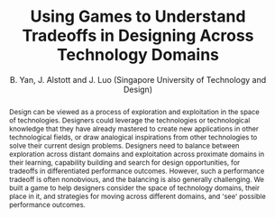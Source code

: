 ---
layout: project
shorttitle:  "Using Games to Understand Tradeoffs in Designing Across Technology Domains"
title:  "Using Games to Understand Tradeoffs in Designing Across Technology Domains"
author: B. Yan, J. Alstott and J. Luo (Singapore University of Technology and Design)
authorlink:
categories: project
publishdate: 2016
image: _images/sutd/image.png
summaryimg: _images/sutd/summaryimg.png
imgcaption: "Top) A player's starting position, with knowledge of 'Organic Chemistry' and access to the
             related domain 'Carbocyclic Compounds'
             Bottom) The same player after several moves, his/her expanded knowledge portfolio and
             access to additional domains in the technology space, and counts of patents and breakthrough
             patents received among the way"
abstract: "Design can be viewed as a process of exploration and exploitation in the space of technologies.
            Designers could leverage the technologies or technological knowledge that they have already
            mastered to create new applications in other technological fields, or draw analogical inspirations
            from other technologies to solve their current design problems. Designers need to balance between exploration across distant domains and exploitation
            across proximate domains in their learning, capability building and search for design
            opportunities, for tradeoffs in differentiated performance outcomes. However, such a
            performance tradeoff is often nonobvious,
            and the balancing is also generally challenging. We built a game to help designers consider the space of technology domains, their place in it,
                                                             and strategies for moving across different domains, and 'see' possible performance outcomes."
link: http://innogps.sutd.edu.sg/game.html
paper: _papers/sutd.pdf
---